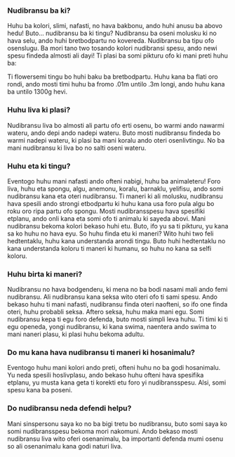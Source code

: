 ### Nudibransu ba ki?
Huhu ba kolori, slimi, nafasti, no hava bakbonu, ando huhi anusu ba abovo hedu! Buto... nudibransu ba ki tingu? Nudibransu ba oseni molusku ki no hava selu, ando huhi bretbodpartu no kovereda. Nudibransu ba tipu ofo osenslugu. Ba mori tano two tosando kolori nudibransi spesu, ando newi spesu findeda almosti ali dayi! Ti plasi ba somi pikturu ofo ki mani preti huhu ba:

Ti flowersemi tingu bo huhi baku ba bretbodpartu. Huhu kana ba flati oro rondi, ando mosti timi huhu ba fromo .01m untilo .3m longi, ando huhu kana ba untilo 1300g hevi.

### Huhu liva ki plasi?
Nudibransu liva bo almosti ali partu ofo erti osenu, bo warmi ando nawarmi wateru, ando depi ando nadepi wateru. Buto mosti nudibransu findeda bo warmi nadepi wateru, ki plasi ba mani koralu ando oteri osenlivtingu. No ba mani nudibransu ki liva bo no salti oseni wateru.

### Huhu eta ki tingu?
Eventogo huhu mani nafasti ando ofteni nabigi, huhu ba animaleteru! Foro liva, huhu eta spongu, algu, anemonu, koralu, barnaklu, yelifisu, ando somi nudibransu kana eta oteri nudibransu. Ti maneri ki ali molusku, nudibransu hava spesili ando strongi etbodpartu ki huhu kana usa foro pula algu bo roku oro ripa partu ofo spongu. Mosti nudibransspesu hava spesifiki etplanu, ando onli kana eta somi ofo ti animalu ki sayeda abovi. Mani nudibransu bekoma kolori bekaso huhi etu.
Buto, ifo yu sa ti pikturu, yu kana sa ko huhu no hava eyu. So huhu finda etu ki maneri? Wito huhi two feli hedtentaklu, huhu kana understanda arondi tingu. Buto huhi hedtentaklu no kana understanda koloru ti maneri ki humanu, so huhu no kana sa selfi koloru.

### Huhu birta ki maneri?
Nudibransu no hava bodgenderu, ki mena no ba bodi nasami mali ando femi nudibransu. Ali nudibransu kana seksa wito oteri ofo ti sami spesu. Ando bekaso huhu ti mani nafasti, nudibransu finda oteri naofteni, so ifo one finda oteri, huhu probabli seksa.
Aftero seksa, huhu maka mani egu. Somi nudibransu kepa ti egu foro defenda, buto mosti simpli leva huhu. Ti timi ki ti egu openeda, yongi nudibransu, ki kana swima, naentera ando swima to mani naneri plasu, ki plasi huhu bekoma adultu.

### Do mu kana hava nudibransu ti maneri ki hosanimalu?
Eventogo huhu mani kolori ando preti, ofteni huhu no ba godi hosanimalu. Yu neda spesili hoslivplasu, ando bekaso huhu ofteni hava spesifika etplanu, yu musta kana geta ti korekti etu foro yi nudibransspesu. Alsi, somi spesu kana ba poseni.

### Do nudibransu neda defendi helpu?
Mani sinspersonu saya ko no ba bigi tretu bo nudibransu, buto somi saya ko somi nudibransspesu bekoma mori nakomuni. Ando bekaso mosti nudibransu liva wito oferi osenanimalu, ba importanti defenda mumi osenu so ali osenanimalu kana godi naturi liva.
